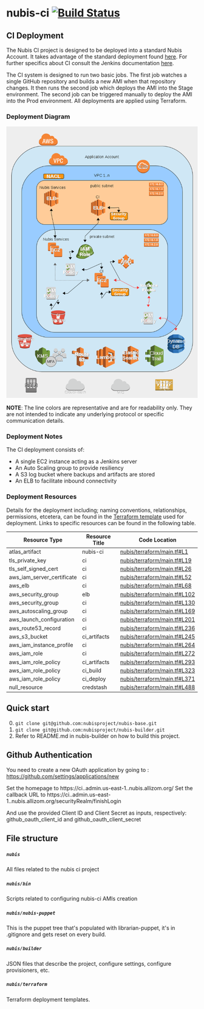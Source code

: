 ﻿# nubis-ci [![Build Status](https://travis-ci.org/nubisproject/nubis-ci.svg?branch=master)](https://travis-ci.org/nubisproject/nubis-ci)

## CI Deployment
The Nubis CI project is designed to be deployed into a standard Nubis Account. It takes advantage of the standard deployment found [here](https://github.com/nubisproject/nubis-docs/blob/master/DEPLOYMENT_OVERVIEW.md). For further specifics about CI consult the Jenkins documentation [here](https://jenkins.io/doc/).

The CI system is designed to run two basic jobs. The first job watches a single GitHub repository and builds a new AMI when that repository changes. It then runs the second job which deploys the AMI into the Stage environment. The second job can be triggered manually to deploy the AMI into the Prod environment. All deployments are applied using Terraform.

### Deployment Diagram
![Deployment Diagram](media/Nubis_CI_Diagram.png "Deployment Diagram")

**NOTE**: The line colors are representative and are for readability only. They are not intended to indicate any underlying protocol or specific communication details.

### Deployment Notes
The CI deployment consists of:
 - A single EC2 instance acting as a Jenkins server
 - An Auto Scaling group to provide resiliency
 - A S3 log bucket where backups and artifacts are stored
 - An ELB to facilitate inbound connectivity

### Deployment Resources
Details for the deployment including; naming conventions, relationships, permissions, etcetera, can be found in the [Terraform template](nubis/terraform/main.tf) used for deployment. Links to specific resources can be found in the following table.

|Resource Type|Resource Title|Code Location|
|-------------|--------------|-------------|
|atlas_artifact|nubis-ci|[nubis/terraform/main.tf#L1](nubis/terraform/main.tf#L1)|
|tls_private_key|ci|[nubis/terraform/main.tf#L19](nubis/terraform/main.tf#L19)|
|tls_self_signed_cert|ci|[nubis/terraform/main.tf#L26](nubis/terraform/main.tf#L26)|
|aws_iam_server_certificate|ci|[nubis/terraform/main.tf#L52](nubis/terraform/main.tf#L52)|
|aws_elb|ci|[nubis/terraform/main.tf#L68](nubis/terraform/main.tf#L68)|
|aws_security_group|elb|[nubis/terraform/main.tf#L102](nubis/terraform/main.tf#L102)|
|aws_security_group|ci|[nubis/terraform/main.tf#L130](nubis/terraform/main.tf#L130)|
|aws_autoscaling_group|ci|[nubis/terraform/main.tf#L169](nubis/terraform/main.tf#L169)|
|aws_launch_configuration|ci|[nubis/terraform/main.tf#L201](nubis/terraform/main.tf#L201)|
|aws_route53_record|ci|[nubis/terraform/main.tf#L236](nubis/terraform/main.tf#L236)|
|aws_s3_bucket|ci_artifacts|[nubis/terraform/main.tf#L245](nubis/terraform/main.tf#L245)|
|aws_iam_instance_profile|ci|[nubis/terraform/main.tf#L264](nubis/terraform/main.tf#L264)|
|aws_iam_role|ci|[nubis/terraform/main.tf#L272](nubis/terraform/main.tf#L272)|
|aws_iam_role_policy|ci_artifacts|[nubis/terraform/main.tf#L293](nubis/terraform/main.tf#L293)|
|aws_iam_role_policy|ci_build|[nubis/terraform/main.tf#L323](nubis/terraform/main.tf#L323)|
|aws_iam_role_policy|ci_deploy|[nubis/terraform/main.tf#L371](nubis/terraform/main.tf#L371)|
|null_resource|credstash|[nubis/terraform/main.tf#L488](nubis/terraform/main.tf#L488)|

## Quick start
0. `git clone git@github.com:nubisproject/nubis-base.git`
0. `git clone git@github.com:nubisproject/nubis-builder.git`
0. Refer to README.md in nubis-builder on how to build this project.

## Github Authentication

You need to create a new OAuth application by going to : https://github.com/settings/applications/new

Set the homepage to https://ci.<application>.admin.us-east-1.<account>.nubis.allizom.org/
Set the callback URL to https://ci.<application>.admin.us-east-1.<account>.nubis.allizom.org/securityRealm/finishLogin

And use the provided Client ID and Client Secret as inputs, respectively: github_oauth_client_id and github_oauth_client_secret

## File structure

##### `nubis`
All files related to the nubis ci project

##### `nubis/bin`
Scripts related to configuring nubis-ci AMIs creation

##### `nubis/nubis-puppet`
This is the puppet tree that's populated with librarian-puppet, it's in .gitignore and gets reset on every build.

##### `nubis/builder`
JSON files that describe the project, configure settings, configure provisioners, etc.

##### `nubis/terraform`
Terraform deployment templates.
